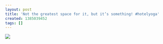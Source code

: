 ```yaml
---
layout: post
title: 'Not the greatest space for it, but it’s something! #hotelyoga'
created: 1385039452
tags: []
---
```

![](http://31.media.tumblr.com/13dd04047046de6da51244a665b97b57/tumblr_mwm7a5xp1R1rsr8w3o1_500.jpg)


